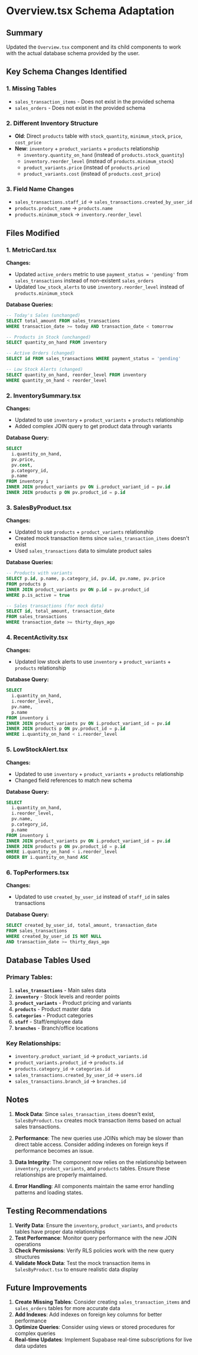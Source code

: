 # Overview.tsx Schema Adaptation

## Summary
Updated the `Overview.tsx` component and its child components to work with the actual database schema provided by the user.

## Key Schema Changes Identified

### 1. **Missing Tables**
- `sales_transaction_items` - Does not exist in the provided schema
- `sales_orders` - Does not exist in the provided schema

### 2. **Different Inventory Structure**
- **Old**: Direct `products` table with `stock_quantity`, `minimum_stock`, `price`, `cost_price`
- **New**: `inventory` + `product_variants` + `products` relationship
  - `inventory.quantity_on_hand` (instead of `products.stock_quantity`)
  - `inventory.reorder_level` (instead of `products.minimum_stock`)
  - `product_variants.price` (instead of `products.price`)
  - `product_variants.cost` (instead of `products.cost_price`)

### 3. **Field Name Changes**
- `sales_transactions.staff_id` → `sales_transactions.created_by_user_id`
- `products.product_name` → `products.name`
- `products.minimum_stock` → `inventory.reorder_level`

## Files Modified

### 1. **MetricCard.tsx**
**Changes:**
- Updated `active_orders` metric to use `payment_status = 'pending'` from `sales_transactions` instead of non-existent `sales_orders`
- Updated `low_stock_alerts` to use `inventory.reorder_level` instead of `products.minimum_stock`

**Database Queries:**
```sql
-- Today's Sales (unchanged)
SELECT total_amount FROM sales_transactions 
WHERE transaction_date >= today AND transaction_date < tomorrow

-- Products in Stock (unchanged)
SELECT quantity_on_hand FROM inventory

-- Active Orders (changed)
SELECT id FROM sales_transactions WHERE payment_status = 'pending'

-- Low Stock Alerts (changed)
SELECT quantity_on_hand, reorder_level FROM inventory 
WHERE quantity_on_hand < reorder_level
```

### 2. **InventorySummary.tsx**
**Changes:**
- Updated to use `inventory` + `product_variants` + `products` relationship
- Added complex JOIN query to get product data through variants

**Database Query:**
```sql
SELECT 
  i.quantity_on_hand,
  pv.price,
  pv.cost,
  p.category_id,
  p.name
FROM inventory i
INNER JOIN product_variants pv ON i.product_variant_id = pv.id
INNER JOIN products p ON pv.product_id = p.id
```

### 3. **SalesByProduct.tsx**
**Changes:**
- Updated to use `products` + `product_variants` relationship
- Created mock transaction items since `sales_transaction_items` doesn't exist
- Used `sales_transactions` data to simulate product sales

**Database Queries:**
```sql
-- Products with variants
SELECT p.id, p.name, p.category_id, pv.id, pv.name, pv.price
FROM products p
INNER JOIN product_variants pv ON p.id = pv.product_id
WHERE p.is_active = true

-- Sales transactions (for mock data)
SELECT id, total_amount, transaction_date 
FROM sales_transactions 
WHERE transaction_date >= thirty_days_ago
```

### 4. **RecentActivity.tsx**
**Changes:**
- Updated low stock alerts to use `inventory` + `product_variants` + `products` relationship

**Database Query:**
```sql
SELECT 
  i.quantity_on_hand,
  i.reorder_level,
  pv.name,
  p.name
FROM inventory i
INNER JOIN product_variants pv ON i.product_variant_id = pv.id
INNER JOIN products p ON pv.product_id = p.id
WHERE i.quantity_on_hand < i.reorder_level
```

### 5. **LowStockAlert.tsx**
**Changes:**
- Updated to use `inventory` + `product_variants` + `products` relationship
- Changed field references to match new schema

**Database Query:**
```sql
SELECT 
  i.quantity_on_hand,
  i.reorder_level,
  pv.name,
  p.category_id,
  p.name
FROM inventory i
INNER JOIN product_variants pv ON i.product_variant_id = pv.id
INNER JOIN products p ON pv.product_id = p.id
WHERE i.quantity_on_hand < i.reorder_level
ORDER BY i.quantity_on_hand ASC
```

### 6. **TopPerformers.tsx**
**Changes:**
- Updated to use `created_by_user_id` instead of `staff_id` in sales transactions

**Database Query:**
```sql
SELECT created_by_user_id, total_amount, transaction_date
FROM sales_transactions 
WHERE created_by_user_id IS NOT NULL 
AND transaction_date >= thirty_days_ago
```

## Database Tables Used

### **Primary Tables:**
1. **`sales_transactions`** - Main sales data
2. **`inventory`** - Stock levels and reorder points
3. **`product_variants`** - Product pricing and variants
4. **`products`** - Product master data
5. **`categories`** - Product categories
6. **`staff`** - Staff/employee data
7. **`branches`** - Branch/office locations

### **Key Relationships:**
- `inventory.product_variant_id` → `product_variants.id`
- `product_variants.product_id` → `products.id`
- `products.category_id` → `categories.id`
- `sales_transactions.created_by_user_id` → `users.id`
- `sales_transactions.branch_id` → `branches.id`

## Notes

1. **Mock Data**: Since `sales_transaction_items` doesn't exist, `SalesByProduct.tsx` creates mock transaction items based on actual sales transactions.

2. **Performance**: The new queries use JOINs which may be slower than direct table access. Consider adding indexes on foreign keys if performance becomes an issue.

3. **Data Integrity**: The component now relies on the relationship between `inventory`, `product_variants`, and `products` tables. Ensure these relationships are properly maintained.

4. **Error Handling**: All components maintain the same error handling patterns and loading states.

## Testing Recommendations

1. **Verify Data**: Ensure the `inventory`, `product_variants`, and `products` tables have proper data relationships
2. **Test Performance**: Monitor query performance with the new JOIN operations
3. **Check Permissions**: Verify RLS policies work with the new query structures
4. **Validate Mock Data**: Test the mock transaction items in `SalesByProduct.tsx` to ensure realistic data display

## Future Improvements

1. **Create Missing Tables**: Consider creating `sales_transaction_items` and `sales_orders` tables for more accurate data
2. **Add Indexes**: Add indexes on foreign key columns for better performance
3. **Optimize Queries**: Consider using views or stored procedures for complex queries
4. **Real-time Updates**: Implement Supabase real-time subscriptions for live data updates
